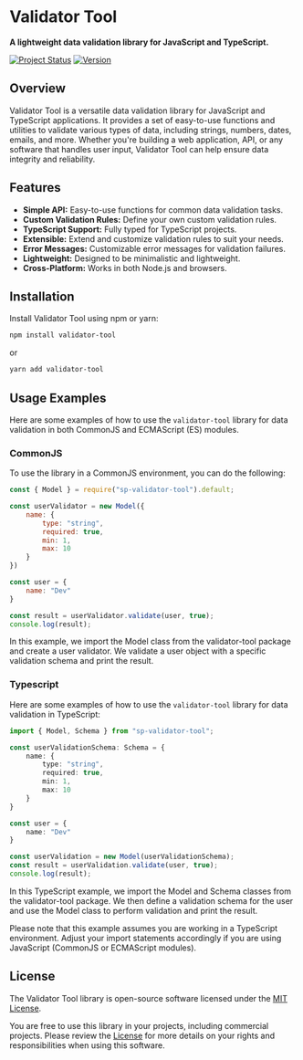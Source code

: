 # Validator Tool

**A lightweight data validation library for JavaScript and TypeScript.**

[![Project Status](https://img.shields.io/badge/status-under%20development-brightgreen)](https://github.com/SrPatoS/Validator-tool)
[![Version](https://img.shields.io/badge/version-1.0.0-blue)](https://github.com/SrPatoS/Validator-tool/releases)

## Overview

Validator Tool is a versatile data validation library for JavaScript and TypeScript applications. It provides a set of easy-to-use functions and utilities to validate various types of data, including strings, numbers, dates, emails, and more. Whether you're building a web application, API, or any software that handles user input, Validator Tool can help ensure data integrity and reliability.

## Features

- **Simple API:** Easy-to-use functions for common data validation tasks.
- **Custom Validation Rules:** Define your own custom validation rules.
- **TypeScript Support:** Fully typed for TypeScript projects.
- **Extensible:** Extend and customize validation rules to suit your needs.
- **Error Messages:** Customizable error messages for validation failures.
- **Lightweight:** Designed to be minimalistic and lightweight.
- **Cross-Platform:** Works in both Node.js and browsers.

## Installation

Install Validator Tool using npm or yarn:

```bash
npm install validator-tool
```
or

```bash
yarn add validator-tool
```

## Usage Examples

Here are some examples of how to use the `validator-tool` library for data validation in both CommonJS and ECMAScript (ES) modules.

### CommonJS

To use the library in a CommonJS environment, you can do the following:

```javascript
const { Model } = require("sp-validator-tool").default;

const userValidator = new Model({
    name: {
        type: "string",
        required: true,
        min: 1,
        max: 10
    }
})

const user = {
    name: "Dev"
}

const result = userValidator.validate(user, true);
console.log(result);
```

In this example, we import the Model class from the validator-tool package and create a user validator. We validate a user object with a specific validation schema and print the result.

### Typescript

Here are some examples of how to use the `validator-tool` library for data validation in TypeScript:

```typescript
import { Model, Schema } from "sp-validator-tool";

const userValidationSchema: Schema = {
    name: {
        type: "string",
        required: true,
        min: 1,
        max: 10
    }
}

const user = {
    name: "Dev"
}

const userValidation = new Model(userValidationSchema);
const result = userValidation.validate(user, true);
console.log(result);

```
In this TypeScript example, we import the Model and Schema classes from the validator-tool package. We then define a validation schema for the user and use the Model class to perform validation and print the result.

Please note that this example assumes you are working in a TypeScript environment. Adjust your import statements accordingly if you are using JavaScript (CommonJS or ECMAScript modules).

## License

The Validator Tool library is open-source software licensed under the [MIT License](https://opensource.org/licenses/MIT).

You are free to use this library in your projects, including commercial projects. Please review the [License](https://opensource.org/licenses/MIT) for more details on your rights and responsibilities when using this software.
